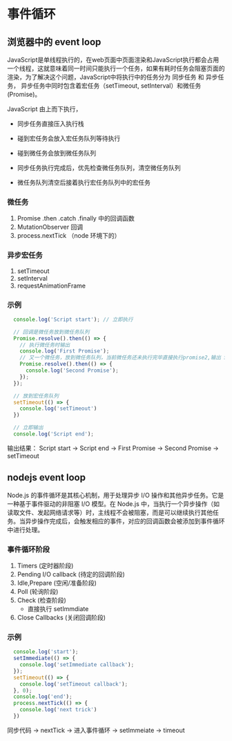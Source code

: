 # 事件循环

## 浏览器中的 event loop

JavaScript是单线程执行的，在web页面中页面渲染和JavaScript执行都会占用一个线程，这就意味着同一时间只能执行一个任务，如果有耗时任务会阻塞页面的渲染，为了解决这个问题，JavaScript中将执行中的任务分为 同步任务 和 异步任务， 异步任务中同时包含着宏任务（setTimeout, setInterval）和微任务(Promise)。

JavaScript 由上而下执行，

- 同步任务直接压入执行栈
  
- 碰到宏任务会放入宏任务队列等待执行
  
- 碰到微任务会放到微任务队列

- 同步任务执行完成后，优先检查微任务队列，清空微任务队列

- 微任务队列清空后接着执行宏任务队列中的宏任务
  
### 微任务

1. Promise .then .catch .finally 中的回调函数
2. MutationObserver 回调
3. process.nextTick （node 环境下的）

### 异步宏任务

1. setTimeout
2. setInterval
3. requestAnimationFrame

### 示例

```JavaScript
  console.log('Script start'); // 立即执行

  // 回调是微任务放到微任务队列
  Promise.resolve().then(() => {
    // 执行微任务时输出
    console.log('First Promise');
    // 又一个微任务，放到微任务队列，当前微任务还未执行完毕直接执行promise2,输出 Second Promise
    Promise.resolve().then(() => {
      console.log('Second Promise');
    });
  });

  // 放到宏任务队列
  setTimeout(() => {
    console.log('setTimeout')
  })

  // 立即输出
  console.log('Script end');

```

输出结果： Script start -> Script end -> First Promise -> Second Promise -> setTimeout

## nodejs event loop

Node.js 的事件循环是其核心机制，用于处理异步 I/O 操作和其他异步任务。它是一种基于事件驱动的非阻塞 I/O 模型。在 Node.js 中，当执行一个异步操作（如读取文件、发起网络请求等）时，主线程不会被阻塞，而是可以继续执行其他任务。当异步操作完成后，会触发相应的事件，对应的回调函数会被添加到事件循环中进行处理。

### 事件循环阶段

1. Timers (定时器阶段)
2. Pending I/O callback (待定的回调阶段)
3. Idle,Prepare (空闲/准备阶段)
4. Poll (轮询阶段)
5. Check (检查阶段)
   - 直接执行 setImmdiate
6. Close Callbacks (关闭回调阶段)

### 示例

``` JavaScript
  console.log('start');
  setImmediate(() => {
    console.log('setImmediate callback');
  });
  setTimeout(() => {
    console.log('setTimeout callback');
  }, 0);
  console.log('end');
  process.nextTick(() => {
    console.log('next trick')
  })
```

同步代码 -> nextTick -> 进入事件循环 -> setImmeiate -> timeout
